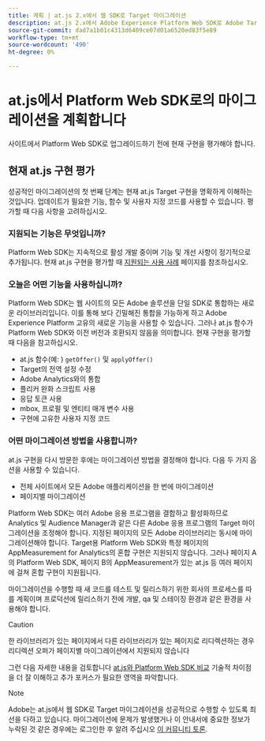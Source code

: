 ```yaml
---
title: 계획 | at.js 2.x에서 웹 SDK로 Target 마이그레이션
description: at.js 2.x에서 Adobe Experience Platform Web SDK로 Adobe Target 구현을 계획하는 방법을 알아봅니다.
source-git-commit: dad7a1b01c4313d6409ce07d01a6520ed83f5e89
workflow-type: tm+mt
source-wordcount: '490'
ht-degree: 0%

---
```


# at.js에서 Platform Web SDK로의 마이그레이션을 계획합니다

사이트에서 Platform Web SDK로 업그레이드하기 전에 현재 구현을 평가해야 합니다.

## 현재 at.js 구현 평가

성공적인 마이그레이션의 첫 번째 단계는 현재 at.js Target 구현을 명확하게 이해하는 것입니다. 업데이트가 필요한 기능, 함수 및 사용자 지정 코드를 사용할 수 있습니다. 평가할 때 다음 사항을 고려하십시오.

### 지원되는 기능은 무엇입니까?

Platform Web SDK는 지속적으로 활성 개발 중이며 기능 및 개선 사항이 정기적으로 추가됩니다. 현재 at.js 구현을 평가할 때 [지원되는 사용 사례](https://github.com/orgs/adobe/projects/18/views/1) 페이지를 참조하십시오.

### 오늘은 어떤 기능을 사용하십니까?

Platform Web SDK는 웹 사이트의 모든 Adobe 솔루션을 단일 SDK로 통합하는 새로운 라이브러리입니다. 이를 통해 보다 긴밀해진 통합을 가능하게 하고 Adobe Experience Platform 고유의 새로운 기능을 사용할 수 있습니다. 그러나 at.js 함수가 Platform Web SDK와 이전 버전과 호환되지 않음을 의미합니다. 현재 구현을 평가할 때 다음을 참고하십시오.

- at.js 함수(예: ) `getOffer()` 및 `applyOffer()`
- Target의 전역 설정 수정
- Adobe Analytics와의 통합
- 플리커 완화 스크립트 사용
- 응답 토큰 사용
- mbox, 프로필 및 엔티티 매개 변수 사용
- 구현에 고유한 사용자 지정 코드

### 어떤 마이그레이션 방법을 사용합니까?

at.js 구현을 다시 방문한 후에는 마이그레이션 방법을 결정해야 합니다. 다음 두 가지 옵션을 사용할 수 있습니다.

- 전체 사이트에서 모든 Adobe 애플리케이션을 한 번에 마이그레이션
- 페이지별 마이그레이션

Platform Web SDK는 여러 Adobe 응용 프로그램을 결합하고 활성화하므로 Analytics 및 Audience Manager과 같은 다른 Adobe 응용 프로그램의 Target 마이그레이션을 조정해야 합니다. 지정된 페이지의 모든 Adobe 라이브러리는 동시에 마이그레이션해야 합니다. Target용 Platform Web SDK와 특정 페이지의 AppMeasurement for Analytics의 혼합 구현은 지원되지 않습니다. 그러나 페이지 A의 Platform Web SDK, 페이지 B의 AppMeasurement가 있는 at.js 등 여러 페이지에 걸쳐 혼합 구현이 지원됩니다.

마이그레이션을 수행할 때 새 코드를 테스트 및 릴리스하기 위한 회사의 프로세스를 따를 계획이며 프로덕션에 릴리스하기 전에 개발, qa 및 스테이징 환경과 같은 환경을 사용해야 합니다.

>[!CAUTION]
>
>한 라이브러리가 있는 페이지에서 다른 라이브러리가 있는 페이지로 리디렉션하는 경우 리디렉션 오퍼가 페이지별 마이그레이션에서 지원되지 않습니다


그런 다음 자세한 내용을 검토합니다 [at.js와 Platform Web SDK 비교](detailed-comparison.md) 기술적 차이점을 더 잘 이해하고 추가 포커스가 필요한 영역을 파악합니다.

>[!NOTE]
>
>Adobe는 at.js에서 웹 SDK로 Target 마이그레이션을 성공적으로 수행할 수 있도록 최선을 다하고 있습니다. 마이그레이션에 문제가 발생했거나 이 안내서에 중요한 정보가 누락된 것 같은 경우에는 로그인한 후 알려 주십시오 [이 커뮤니티 토론](https://experienceleaguecommunities.adobe.com/t5/adobe-experience-platform-launch/tutorial-discussion-implement-adobe-experience-cloud-with-web/td-p/444996).
